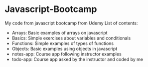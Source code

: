 # Javascript-Bootcamp
My code from javascript bootcamp from Udemy
List of contents:
- Arrays:
  Basic examples of arrays on javascript
- Basics:
  Simple exercises about variables and conditionals
- Functions:
  Simple examples of types of functions
- Objects:
  Basic examples using objects in javascript
- notes-app:
  Course app following instructor examples
- todo-app:
  Course app asked by the instructor and coded by me
